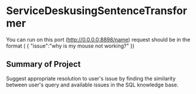 # ServiceDeskusingSentenceTransformer

You can run on this port (http://0.0.0.0:8898/name)
request should be in the format (
{
    "issue":"why is my mouse not working?"
})
## Summary of Project 
Suggest appropriate resolution to user's issue by finding the similarity between user's query and available issues in the SQL knowledge base. 